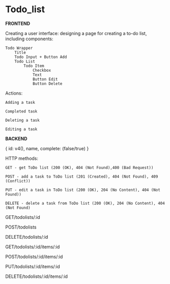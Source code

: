# Todo_list

**FRONTEND**

Creating a user interface: designing a page for creating a to-do list, including components:

	Todo Wrapper
		Title
		Todo Input + Button Add
		Todo List
			Todo Item
				Checkbox
				Text
				Button Edit
				Button Delete
				

Actions:

	Adding a task

	Сompleted task

	Deleting a task

	Editing a task



**BACKEND**

{
	id: v4(),
	name,
	complete: (false/true)
}

HTTP methods:

	GET - get ToDo list (200 (OK), 404 (Not Found),400 (Bad Request))

	POST - add a task to ToDo list (201 (Created), 404 (Not Found), 409 (Conflict))

	PUT - edit a task in ToDo list (200 (OK), 204 (No Content), 404 (Not Found))

	DELETE - delete a task from ToDo list (200 (OK), 204 (No Content), 404 (Not Found)


	
	
GET/todolists/:id 
	
POST/todolists

DELETE/todolists/:id 



GET/todolists/:id/items/:id

POST/todolists/:id/items/:id

PUT/todolists/:id/items/:id

DELETE/todolists/:id/items/:id


	
